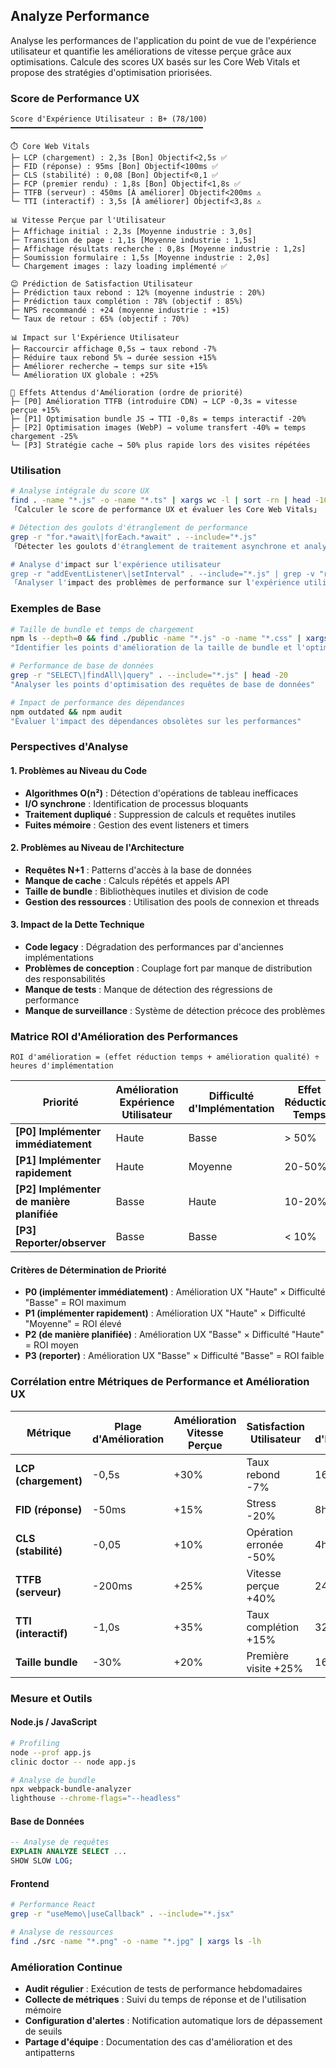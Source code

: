 ## Analyze Performance

Analyse les performances de l'application du point de vue de l'expérience utilisateur et quantifie les améliorations de vitesse perçue grâce aux optimisations. Calcule des scores UX basés sur les Core Web Vitals et propose des stratégies d'optimisation priorisées.

### Score de Performance UX

```
Score d'Expérience Utilisateur : B+ (78/100)
━━━━━━━━━━━━━━━━━━━━━━━━━━━━━━━━━━━━━━━━━━━

⏱️ Core Web Vitals
├─ LCP (chargement) : 2,3s [Bon] Objectif<2,5s ✅
├─ FID (réponse) : 95ms [Bon] Objectif<100ms ✅
├─ CLS (stabilité) : 0,08 [Bon] Objectif<0,1 ✅
├─ FCP (premier rendu) : 1,8s [Bon] Objectif<1,8s ✅
├─ TTFB (serveur) : 450ms [À améliorer] Objectif<200ms ⚠️
└─ TTI (interactif) : 3,5s [À améliorer] Objectif<3,8s ⚠️

📊 Vitesse Perçue par l'Utilisateur
├─ Affichage initial : 2,3s [Moyenne industrie : 3,0s]
├─ Transition de page : 1,1s [Moyenne industrie : 1,5s]
├─ Affichage résultats recherche : 0,8s [Moyenne industrie : 1,2s]
├─ Soumission formulaire : 1,5s [Moyenne industrie : 2,0s]
└─ Chargement images : lazy loading implémenté ✅

😊 Prédiction de Satisfaction Utilisateur
├─ Prédiction taux rebond : 12% (moyenne industrie : 20%)
├─ Prédiction taux complétion : 78% (objectif : 85%)
├─ NPS recommandé : +24 (moyenne industrie : +15)
└─ Taux de retour : 65% (objectif : 70%)

📊 Impact sur l'Expérience Utilisateur
├─ Raccourcir affichage 0,5s → taux rebond -7%
├─ Réduire taux rebond 5% → durée session +15%
├─ Améliorer recherche → temps sur site +15%
└─ Amélioration UX globale : +25%

🎯 Effets Attendus d'Amélioration (ordre de priorité)
├─ [P0] Amélioration TTFB (introduire CDN) → LCP -0,3s = vitesse perçue +15%
├─ [P1] Optimisation bundle JS → TTI -0,8s = temps interactif -20%
├─ [P2] Optimisation images (WebP) → volume transfert -40% = temps chargement -25%
└─ [P3] Stratégie cache → 50% plus rapide lors des visites répétées
```

### Utilisation

```bash
# Analyse intégrale du score UX
find . -name "*.js" -o -name "*.ts" | xargs wc -l | sort -rn | head -10
「Calculer le score de performance UX et évaluer les Core Web Vitals」

# Détection des goulots d'étranglement de performance
grep -r "for.*await\|forEach.*await" . --include="*.js"
「Détecter les goulots d'étranglement de traitement asynchrone et analyser l'impact sur l'expérience utilisateur」

# Analyse d'impact sur l'expérience utilisateur
grep -r "addEventListener\|setInterval" . --include="*.js" | grep -v "removeEventListener\|clearInterval"
「Analyser l'impact des problèmes de performance sur l'expérience utilisateur」
```

### Exemples de Base

```bash
# Taille de bundle et temps de chargement
npm ls --depth=0 && find ./public -name "*.js" -o -name "*.css" | xargs ls -lh
"Identifier les points d'amélioration de la taille de bundle et l'optimisation des assets"

# Performance de base de données
grep -r "SELECT\|findAll\|query" . --include="*.js" | head -20
"Analyser les points d'optimisation des requêtes de base de données"

# Impact de performance des dépendances
npm outdated && npm audit
"Évaluer l'impact des dépendances obsolètes sur les performances"
```

### Perspectives d'Analyse

#### 1. Problèmes au Niveau du Code

- **Algorithmes O(n²)** : Détection d'opérations de tableau inefficaces
- **I/O synchrone** : Identification de processus bloquants
- **Traitement dupliqué** : Suppression de calculs et requêtes inutiles
- **Fuites mémoire** : Gestion des event listeners et timers

#### 2. Problèmes au Niveau de l'Architecture

- **Requêtes N+1** : Patterns d'accès à la base de données
- **Manque de cache** : Calculs répétés et appels API
- **Taille de bundle** : Bibliothèques inutiles et division de code
- **Gestion des ressources** : Utilisation des pools de connexion et threads

#### 3. Impact de la Dette Technique

- **Code legacy** : Dégradation des performances par d'anciennes implémentations
- **Problèmes de conception** : Couplage fort par manque de distribution des responsabilités
- **Manque de tests** : Manque de détection des régressions de performance
- **Manque de surveillance** : Système de détection précoce des problèmes

### Matrice ROI d'Amélioration des Performances

```
ROI d'amélioration = (effet réduction temps + amélioration qualité) ÷ heures d'implémentation
```

| Priorité | Amélioration Expérience Utilisateur | Difficulté d'Implémentation | Effet Réduction Temps | Exemple Concret | Heures | Effet |
|----------|-----------------------------------|----------------------------|----------------------|-----------------|---------|--------|
| **[P0] Implémenter immédiatement** | Haute | Basse | > 50% | Introduire CDN | 8h | Réponse -60% |
| **[P1] Implémenter rapidement** | Haute | Moyenne | 20-50% | Optimiser images | 16h | Chargement -30% |
| **[P2] Implémenter de manière planifiée** | Basse | Haute | 10-20% | Division code | 40h | Initial -15% |
| **[P3] Reporter/observer** | Basse | Basse | < 10% | Optimisations mineures | 20h | Partiel -5% |

#### Critères de Détermination de Priorité

- **P0 (implémenter immédiatement)** : Amélioration UX "Haute" × Difficulté "Basse" = ROI maximum
- **P1 (implémenter rapidement)** : Amélioration UX "Haute" × Difficulté "Moyenne" = ROI élevé
- **P2 (de manière planifiée)** : Amélioration UX "Basse" × Difficulté "Haute" = ROI moyen
- **P3 (reporter)** : Amélioration UX "Basse" × Difficulté "Basse" = ROI faible

### Corrélation entre Métriques de Performance et Amélioration UX

| Métrique | Plage d'Amélioration | Amélioration Vitesse Perçue | Satisfaction Utilisateur | Heures d'Implémentation |
|----------|---------------------|----------------------------|-------------------------|------------------------|
| **LCP (chargement)** | -0,5s | +30% | Taux rebond -7% | 16h |
| **FID (réponse)** | -50ms | +15% | Stress -20% | 8h |
| **CLS (stabilité)** | -0,05 | +10% | Opération erronée -50% | 4h |
| **TTFB (serveur)** | -200ms | +25% | Vitesse perçue +40% | 24h |
| **TTI (interactif)** | -1,0s | +35% | Taux complétion +15% | 32h |
| **Taille bundle** | -30% | +20% | Première visite +25% | 16h |

### Mesure et Outils

#### Node.js / JavaScript

```bash
# Profiling
node --prof app.js
clinic doctor -- node app.js

# Analyse de bundle
npx webpack-bundle-analyzer
lighthouse --chrome-flags="--headless"
```

#### Base de Données

```sql
-- Analyse de requêtes
EXPLAIN ANALYZE SELECT ...
SHOW SLOW LOG;
```

#### Frontend

```bash
# Performance React
grep -r "useMemo\|useCallback" . --include="*.jsx"

# Analyse de ressources
find ./src -name "*.png" -o -name "*.jpg" | xargs ls -lh
```

### Amélioration Continue

- **Audit régulier** : Exécution de tests de performance hebdomadaires
- **Collecte de métriques** : Suivi du temps de réponse et de l'utilisation mémoire
- **Configuration d'alertes** : Notification automatique lors de dépassement de seuils
- **Partage d'équipe** : Documentation des cas d'amélioration et des antipatterns